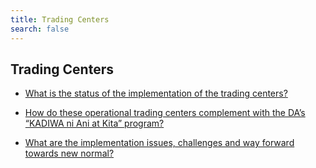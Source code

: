 ```yaml
---
title: Trading Centers
search: false
---
```


## Trading Centers


 - [What is the status of the implementation of the trading centers?](/fy-2022-plan-and-budget/trading-centers/what-is-the-status-of-the-implementation-of-the-trading-centers)
    
 - [How do these operational trading centers complement with the DA’s “KADIWA ni Ani at Kita” program?](/fy-2022-plan-and-budget/trading-centers/how-do-these-operational-trading-centers-complement-with-the-da's-"kadiwa-ni-ani-at-kita"-program)
    
 - [What are the implementation issues, challenges and way forward towards new normal?](/fy-2022-plan-and-budget/trading-centers/what-are-the-implementation-issues-challenges-and-way-forward-towards-new-normal)
    
